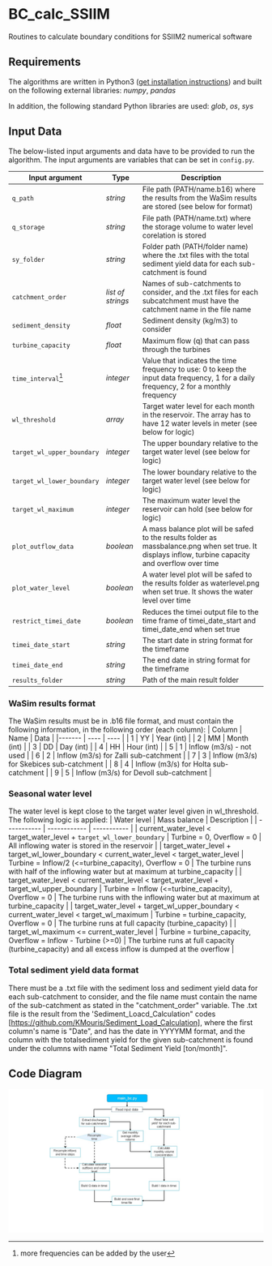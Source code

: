 # BC_calc_SSIIM
Routines to calculate boundary conditions for SSIIM2 numerical software

## Requirements

The algorithms are written in Python3 ([get installation instructions](https://hydro-informatics.com/python-basics/pyinstall.html)) and built on the following external libraries: *numpy*, *pandas*

In addition, the following standard Python libraries are used: *glob*, *os*, *sys*

## Input Data

The below-listed input arguments and data have to be provided to run the algorithm. The input arguments are variables that can be set in `config.py`.

| Input argument             | Type              | Description                                                                                                                                           |
|----------------------------|-------------------|-------------------------------------------------------------------------------------------------------------------------------------------------------|
| `q_path`                   | *string*          | File path (PATH/name.b16) where the results from the WaSim results are stored (see below for format)                                                  |
| `q_storage`                | *string*          | File path (PATH/name.txt) where the storage volume to water level corelation is stored                                                                |
| `sy_folder`                | *string*          | Folder path (PATH/folder name) where the .txt files with the total sediment yield data for each sub-catchment is found                                |
| `catchment_order`          | *list of strings* | Names of sub-catchments to consider, and the .txt files for each subcatchment must have the catchment name in the file name                           |
| `sediment_density`         | *float*           | Sediment density (kg/m3) to consider                                                                                                                  |
| `turbine_capacity`         | *float*           | Maximum flow (q) that can pass through the turbines                                                                                                   |
| `time_interval`[^1]        | *integer*         | Value that indicates the time frequency to use: 0 to keep the input data frequency, 1 for a daily frequency, 2 for a monthly frequency                |
| `wl_threshold`             | *array*           | Target water level for each month in the reservoir. The array has to have 12 water levels in meter (see below for logic)                              |
| `target_wl_upper_boundary` | *integer*         | The upper boundary relative to the target water level (see below for logic)                                                                           |
| `target_wl_lower_boundary` | *integer*         | The lower boundary relative to the target water level (see below for logic)                                                                           |
| `target_wl_maximum`        | *integer*         | The maximum water level the reservoir can hold  (see below for logic)                                                                                 |
| `plot_outflow_data`        | *boolean*         | A mass balance plot will be safed to the results folder as massbalance.png when set true. It displays inflow, turbine capacity and overflow over time |
| `plot_water_level`         | *boolean*         | A water level plot will be safed to the results folder as waterlevel.png when set true. It shows the water level over time                            |
| `restrict_timei_date`      | *boolean*         | Reduces the timei output file to the time frame of timei_date_start and timei_date_end when set true                                                  |
| `timei_date_start`         | *string*          | The start date in string format for the timeframe                                                                                                     |
| `timei_date_end`           | *string*          | The end date in string format for the timeframe                                                                                                       |
| `results_folder`           | *string*          | Path of the main result folder                                                                                                                        |

[^1]:more frequencies can be added by the user

### WaSim results format
The WaSim results must be in .b16 file format, and must contain the following information, in the following order (each column): 
| Column | Name | Data |
|------- | ---- | ---- |
| 1 | YY | Year (int) |
| 2 | MM | Month (int) |
| 3 | DD | Day (int) |
| 4 | HH | Hour (int) |
| 5 | 1 | Inflow (m3/s) - not used  |
| 6 | 2 | Inflow (m3/s) for Zalli sub-catchment |
| 7 | 3 | Inflow (m3/s) for Skebices sub-catchment |
| 8 | 4 | Inflow (m3/s) for Holta sub-catchment |
| 9 | 5 | Inflow (m3/s) for Devoll sub-catchment |

### Seasonal water level
The water level is kept close to the target water level given in wl_threshold. The following logic is applied:
| Water level | Mass balance | Description |
| ----------- | ------------ | ----------- |
| current_water_level < target_water_level + `target_wl_lower_boundary` | Turbine = 0, Overflow = 0 | All inflowing water is stored in the reservoir |
| target_water_level + target_wl_lower_boundary < current_water_level < target_water_level | Turbine = Inflow/2 (<=turbine_capacity), Overflow = 0 | The turbine runs with half of the inflowing water but at maximum at turbine_capacity |
| target_water_level < current_water_level < target_water_level + target_wl_upper_boundary | Turbine = Inflow (<=turbine_capacity), Overflow = 0 | The turbine runs with the inflowing water but at maximum at turbine_capacity |
| target_water_level + target_wl_upper_boundary < current_water_level < target_wl_maximum | Turbine = turbine_capacity, Overflow = 0 | The turbine runs at full capacity (turbine_capacity) |
| target_wl_maximum <= current_water_level | Turbine = turbine_capacity, Overflow = Inflow - Turbine (>=0) | The turbine runs at full capacity (turbine_capacity) and all excess inflow is dumped at the overflow |

### Total sediment yield data format

There must be a .txt file with the sediment loss and sediment yield data for each sub-catchment to consider, and the file name must contain the name of the sub-catchment as stated in the "catchment_order" variable. The .txt file is the result from the 'Sediment_Loacd_Calculation" codes [https://github.com/KMouris/Sediment_Load_Calculation], where the first column's name is "Date", and has the date in YYYYMM format, and the column with the totalsediment yield for the given sub-catchment is found under the columns with name "Total Sediment Yield [ton/month]". 


## Code Diagram
![](Images/Diagram_1.jpg)
